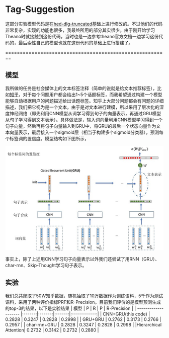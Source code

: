# Tag-Suggestion
这部分实验模型代码是在[hed-dlg-truncated](https://github.com/julianser/hed-dlg-truncated)基础上进行修改的。不过他们的代码非常复杂，实现的功能也很多，我最终所用的部分其实很少。由于刚开始学习Theano时就接触到这份代码，当时也是一边参考theano官方文档一边学习这份代码的，最后索性自己的模型也就在这份代码的基础上进行搭建了。

========================================================

模型
--------------------------------------------------------
我所做的任务是社会媒体上的文本标签注释（简单的说就是给文本推荐标签），比如[知乎](https://www.zhihu.com/)，对于每个问题用户都会给出1~5个话题标签，而我希望通过构建一个模型能够自动根据用户的问题描述给出话题标签。知乎上大部分问题都会有问题的详细描述，我们把它视为是一个文本，由于是对文本进行建模，所以采用了层次化的深度神经网络（即先利用CNN模型从词学习得到句子的向量表示，再通过GRU模型从句子学习得到文本表示）。具体做法是，输入词向量利用CNN模型学习得到一个句子向量，然后再将句子向量输入到GRU中，将GRU的最后一个状态向量作为文本向量表示，最后接入一个sigmoid层（相当于构建多个sigmoid分类器），预测每个标签词的置信度。模型结构如下图所示，

![model](model.jpg?raw=true "model")

事实上，除了上述用CNN学习句子向量表示以外我们还尝试了用RNN（GRU）、char-rnn、Skip-Thought学习句子表示。

实验
--------------------------------------------------------
我们总共爬取了50W知乎数据，随机抽取了10万数据作为训练语料，5千作为测试语料，采用了两种评价指标PRF和R-Precision。目前我们评价的是模型预测生成的top-3的结果，以下是实验结果
|   模型               | P      | R      | P      | R-Precision  |
| -------------------- |:------:|:------:|:------:|:------------:|
| CNN+GRU(this code)   | 0.2828 | 0.3247 | 0.2828 | 0.2998       |
| GRU+GRU              | 0.2762 | 0.3173 | 0.2766 | 0.2957       |
| char-rnn+GRU         | 0.2828 | 0.3247 | 0.2828 | 0.2998       |
|Hierarchical Attention| 0.2732 | 0.3142 | 0.2732 | 0.2880       |